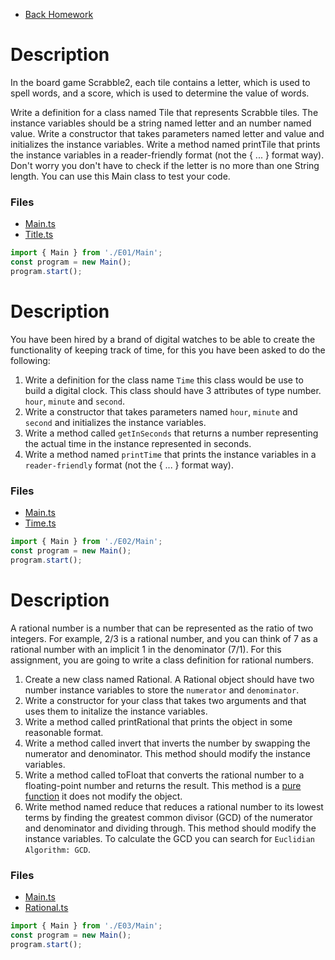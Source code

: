 - [Back Homework](../Homework.md)

# Description
In the board game Scrabble2, each tile contains a letter, which is used to spell words, and a score, which is used to determine the value of words.

Write a definition for a class named Tile that represents Scrabble tiles. The instance variables should be a string named letter and an number named value.
Write a constructor that takes parameters named letter and value and initializes the instance variables.
Write a method named printTile that prints the instance variables in a reader-friendly format (not the { ... } format way).
Don't worry you don't have to check if the letter is no more than one String length.
You can use this Main class to test your code.

### Files
- [Main.ts](./E01/Main.ts)
- [Title.ts](./E01/Title.ts)

```typescript
import { Main } from './E01/Main';
const program = new Main();
program.start();
```
# Description

You have been hired by a brand of digital watches to be able to create the functionality of keeping track of time, for this you have been asked to do the following:

1. Write a definition for the class name `Time` this class would be use to build a digital clock. This class should have 3 attributes of type number. `hour`, `minute` and `second`.
2. Write a constructor that takes parameters named `hour`, `minute` and `second` and initializes the instance variables.
3. Write a method called `getInSeconds` that returns a number representing the actual time in the instance represented in seconds.
4. Write a method named `printTime` that prints the instance variables in a `reader-friendly` format (not the { ... } format way).
### Files
- [Main.ts](./E02/Main.ts)
- [Time.ts](./E02/Time.ts)
```typescript
import { Main } from './E02/Main';
const program = new Main();
program.start();
```

# Description

A rational number is a number that can be represented as the ratio of two integers. For example, 2/3 is a rational number, and you can think of 7 as a rational number with an implicit 1 in the denominator (7/1). For this assignment, you are going to write a class definition for rational numbers.

1. Create a new class named Rational. A Rational object should have two number instance variables to store the `numerator` and `denominator`.
2. Write a constructor for your class that takes two arguments and that uses them to initalize the instance variables.
3. Write a method called printRational that prints the object in some reasonable format.
4. Write a method called invert that inverts the number by swapping the numerator and denominator. This method should modify the instance variables.
5. Write a method called toFloat that converts the rational number to a floating-point number and returns the result. This method is a [pure function](https://betterprogramming.pub/what-is-a-pure-function-3b4af9352f6f) it does not modify the object.
6. Write method named reduce that reduces a rational number to its lowest terms by finding the greatest common divisor (GCD) of the numerator and denominator and dividing through. This method should modify the instance variables. To calculate the GCD you can search for `Euclidian Algorithm: GCD`.
### Files
- [Main.ts](./E03/Main.ts)
- [Rational.ts](./E03/Rational.ts)
```typescript
import { Main } from './E03/Main';
const program = new Main();
program.start();
```